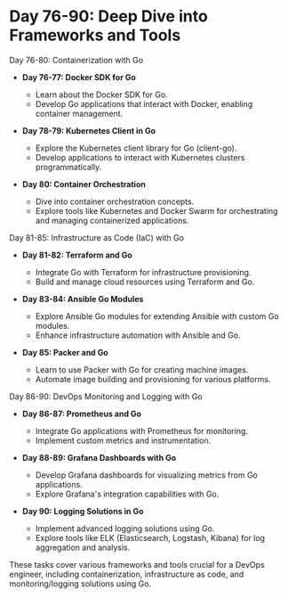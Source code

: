 # Day 76-90: Deep Dive into Frameworks and Tools

Day 76-80: Containerization with Go

- **Day 76-77: Docker SDK for Go**
  - Learn about the Docker SDK for Go.
  - Develop Go applications that interact with Docker, enabling container management.

- **Day 78-79: Kubernetes Client in Go**
  - Explore the Kubernetes client library for Go (client-go).
  - Develop applications to interact with Kubernetes clusters programmatically.

- **Day 80: Container Orchestration**
  - Dive into container orchestration concepts.
  - Explore tools like Kubernetes and Docker Swarm for orchestrating and managing containerized applications.

Day 81-85: Infrastructure as Code (IaC) with Go

- **Day 81-82: Terraform and Go**
  - Integrate Go with Terraform for infrastructure provisioning.
  - Build and manage cloud resources using Terraform and Go.

- **Day 83-84: Ansible Go Modules**
  - Explore Ansible Go modules for extending Ansible with custom Go modules.
  - Enhance infrastructure automation with Ansible and Go.

- **Day 85: Packer and Go**
  - Learn to use Packer with Go for creating machine images.
  - Automate image building and provisioning for various platforms.

Day 86-90: DevOps Monitoring and Logging with Go

- **Day 86-87: Prometheus and Go**
  - Integrate Go applications with Prometheus for monitoring.
  - Implement custom metrics and instrumentation.

- **Day 88-89: Grafana Dashboards with Go**
  - Develop Grafana dashboards for visualizing metrics from Go applications.
  - Explore Grafana's integration capabilities with Go.

- **Day 90: Logging Solutions in Go**
  - Implement advanced logging solutions using Go.
  - Explore tools like ELK (Elasticsearch, Logstash, Kibana) for log aggregation and analysis.

These tasks cover various frameworks and tools crucial for a DevOps engineer, including containerization, infrastructure as code, and monitoring/logging solutions using Go.
